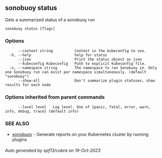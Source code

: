 ## sonobuoy status

Gets a summarized status of a sonobuoy run

```
sonobuoy status [flags]
```

### Options

```
      --context string          Context in the kubeconfig to use.
  -h, --help                    help for status
      --json                    Print the status object as json
      --kubeconfig Kubeconfig   Path to explicit kubeconfig file.
  -n, --namespace string        The namespace to run Sonobuoy in. Only one Sonobuoy run can exist per namespace simultaneously. (default "sonobuoy")
      --show-all                Don't summarize plugin statuses, show results for each node
```

### Options inherited from parent commands

```
      --level level   Log level. One of {panic, fatal, error, warn, info, debug, trace} (default info)
```

### SEE ALSO

* [sonobuoy](sonobuoy.md)	 - Generate reports on your Kubernetes cluster by running plugins

###### Auto generated by spf13/cobra on 19-Oct-2023
